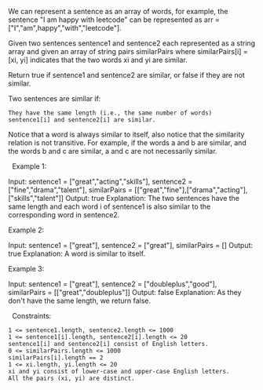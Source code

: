 We can represent a sentence as an array of words, for example, the sentence "I am happy with leetcode" can be represented as arr = ["I","am",happy","with","leetcode"].

Given two sentences sentence1 and sentence2 each represented as a string array and given an array of string pairs similarPairs where similarPairs[i] = [xi, yi] indicates that the two words xi and yi are similar.

Return true if sentence1 and sentence2 are similar, or false if they are not similar.

Two sentences are similar if:


	They have the same length (i.e., the same number of words)
	sentence1[i] and sentence2[i] are similar.


Notice that a word is always similar to itself, also notice that the similarity relation is not transitive. For example, if the words a and b are similar, and the words b and c are similar, a and c are not necessarily similar.

 
Example 1:

Input: sentence1 = ["great","acting","skills"], sentence2 = ["fine","drama","talent"], similarPairs = [["great","fine"],["drama","acting"],["skills","talent"]]
Output: true
Explanation: The two sentences have the same length and each word i of sentence1 is also similar to the corresponding word in sentence2.


Example 2:

Input: sentence1 = ["great"], sentence2 = ["great"], similarPairs = []
Output: true
Explanation: A word is similar to itself.


Example 3:

Input: sentence1 = ["great"], sentence2 = ["doubleplus","good"], similarPairs = [["great","doubleplus"]]
Output: false
Explanation: As they don't have the same length, we return false.


 
Constraints:


	1 <= sentence1.length, sentence2.length <= 1000
	1 <= sentence1[i].length, sentence2[i].length <= 20
	sentence1[i] and sentence2[i] consist of English letters.
	0 <= similarPairs.length <= 1000
	similarPairs[i].length == 2
	1 <= xi.length, yi.length <= 20
	xi and yi consist of lower-case and upper-case English letters.
	All the pairs (xi, yi) are distinct.

